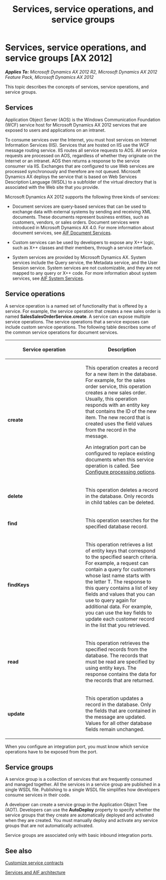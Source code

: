 ﻿---
title: Services, service operations, and service groups
TOCTitle: Services, service operations, and service groups
ms:assetid: b8698332-a18d-4600-8451-d1008c1c6974
ms:mtpsurl: https://technet.microsoft.com/en-us/library/Gg731906(v=AX.60)
ms:contentKeyID: 35132828
ms.date: 04/17/2013
mtps_version: v=AX.60
---

# Services, service operations, and service groups [AX 2012]


_**Applies To:** Microsoft Dynamics AX 2012 R2, Microsoft Dynamics AX 2012 Feature Pack, Microsoft Dynamics AX 2012_

This topic describes the concepts of services, service operations, and service groups.

## Services

Application Object Server (AOS) is the Windows Communication Foundation (WCF) service host for Microsoft Dynamics AX 2012 services that are exposed to users and applications on an intranet.

To consume services over the Internet, you must host services on Internet Information Services (IIS). Services that are hosted on IIS use the WCF message routing service. IIS routes all service requests to AOS. All service requests are processed on AOS, regardless of whether they originate on the Internet or an intranet. AOS then returns a response to the service consumer via IIS. Exchanges that are configured to use Web services are processed synchronously and therefore are not queued. Microsoft Dynamics AX deploys the service that is based on Web Services Description Language (WSDL) to a subfolder of the virtual directory that is associated with the Web site that you provide.

Microsoft Dynamics AX 2012 supports the following three kinds of services:

  - Document services are query-based services that can be used to exchange data with external systems by sending and receiving XML documents. These documents represent business entities, such as customers, vendors, or sales orders. Document services were introduced in Microsoft Dynamics AX 4.0. For more information about document services, see [AIF Document Services](aif-document-services.md).

  - Custom services can be used by developers to expose any X++ logic, such as X++ classes and their members, through a service interface.

  - System services are provided by Microsoft Dynamics AX. System services include the Query service, the Metadata service, and the User Session service. System services are not customizable, and they are not mapped to any query or X++ code. For more information about system services, see [AIF System Services](aif-system-services.md).

## Service operations

A service operation is a named set of functionality that is offered by a service. For example, the service operation that creates a new sales order is named **SalesSalesOrderService.create**. A service can expose multiple service operations. The service operations that a service exposes can include custom service operations. The following table describes some of the common service operations for document services.

<table>
<colgroup>
<col style="width: 50%" />
<col style="width: 50%" />
</colgroup>
<thead>
<tr class="header">
<th><p>Service operation</p></th>
<th><p>Description</p></th>
</tr>
</thead>
<tbody>
<tr class="odd">
<td><p><strong>create</strong></p></td>
<td><p>This operation creates a record for a new item in the database. For example, for the sales order service, this operation creates a new sales order. Usually, this operation responds with an entity key that contains the ID of the new item. The new record that is created uses the field values from the record in the message.</p>
<p>An integration port can be configured to replace existing documents when this service operation is called. See <a href="configure-processing-options.md">Configure processing options</a>.</p></td>
</tr>
<tr class="even">
<td><p><strong>delete</strong></p></td>
<td><p>This operation deletes a record in the database. Only records in child tables can be deleted.</p></td>
</tr>
<tr class="odd">
<td><p><strong>find</strong></p></td>
<td><p>This operation searches for the specified database record.</p></td>
</tr>
<tr class="even">
<td><p><strong>findKeys</strong></p></td>
<td><p>This operation retrieves a list of entity keys that correspond to the specified search criteria. For example, a request can contain a query for customers whose last name starts with the letter T. The response to this query contains a list of key fields and values that you can use to query again for additional data. For example, you can use the key fields to update each customer record in the list that you retrieved.</p></td>
</tr>
<tr class="odd">
<td><p><strong>read</strong></p></td>
<td><p>This operation retrieves the specified records from the database. The records that must be read are specified by using entity keys. The response contains the data for the records that are returned.</p></td>
</tr>
<tr class="even">
<td><p><strong>update</strong></p></td>
<td><p>This operation updates a record in the database. Only the fields that are contained in the message are updated. Values for all other database fields remain unchanged.</p></td>
</tr>
</tbody>
</table>


When you configure an integration port, you must know which service operations have to be exposed from the port.

## Service groups

A service group is a collection of services that are frequently consumed and managed together. All the services in a service group are published in a single WSDL file. Publishing to a single WSDL file simplifies how developers consume services in their code.

A developer can create a service group in the Application Object Tree (AOT). Developers can use the **AutoDeploy** property to specify whether the service groups that they create are automatically deployed and activated when they are created. You must manually deploy and activate any service groups that are not automatically activated.

Service groups are associated only with basic inbound integration ports.

## See also

[Customize service contracts](customize-service-contracts.md)

[Services and AIF architecture](services-and-aif-architecture.md)


